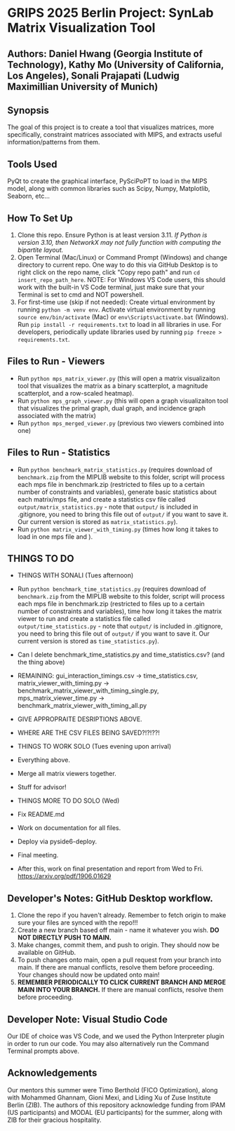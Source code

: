 # GRIPS 2025 Berlin Project: SynLab Matrix Visualization Tool
## Authors: Daniel Hwang (Georgia Institute of Technology), Kathy Mo (University of California, Los Angeles), Sonali Prajapati (Ludwig Maximillian University of Munich)

## Synopsis
The goal of this project is to create a tool that visualizes matrices, more specifically, constraint matrices associated with MIPS, and extracts useful information/patterns from them.

## Tools Used
PyQt to create the graphical interface, PySciPoPT to load in the MIPS model, along with common libraries such as Scipy, Numpy, Matplotlib, Seaborn, etc...

## How To Set Up
1. Clone this repo. Ensure Python is at least version 3.11. *If Python is version 3.10, then NetworkX may not fully function with computing the bipartite layout.*
2. Open Terminal (Mac/Linux) or Command Prompt (Windows) and change directory to current repo. One way to do this via GitHub Desktop is to right click on the repo name, click "Copy repo path" and run `cd insert_repo_path_here`. NOTE: For Windows VS Code users, this should work with the built-in VS Code terminal, just make sure that your Terminal is set to cmd and NOT powershell.
3. For first-time use (skip if not needed): Create virtual environment by running `python -m venv env`. Activate virtual environment by running `source env/bin/activate` (Mac) or `env\Scripts\activate.bat` (Windows). Run `pip install -r requirements.txt` to load in all libraries in use. For developers, periodically update libraries used by running `pip freeze > requirements.txt`.

## Files to Run - Viewers
- Run `python mps_matrix_viewer.py` (this will open a matrix visualizaiton tool that visualizes the matrix as a binary scatterplot, a magnitude scatterplot, and a row-scaled heatmap).
- Run `python mps_graph_viewer.py` (this will open a graph visualizaiton tool that visualizes the primal graph, dual graph, and incidence graph associated with the matrix)
- Run `python mps_merged_viewer.py` (previous two viewers combined into one) 

## Files to Run - Statistics
- Run `python benchmark_matrix_statistics.py` (requires download of `benchmark.zip` from the MIPLIB website to this folder, script will process each mps file in benchmark.zip (restricted to files up to a certain number of constraints and variables), generate basic statistics about each matrix/mps file, and create a statistics csv file called `output/matrix_statistics.py` - note that `output/` is included in .gitignore, you need to bring this file out of `output/` if you want to save it. Our current version is stored as `matrix_statistics.py`).
- Run `python matrix_viewer_with_timing.py` (times how long it takes to load in one mps file and ).

## THINGS TO DO

- THINGS WITH SONALI (Tues afternoon)
- Run `python benchmark_time_statistics.py` (requires download of `benchmark.zip` from the MIPLIB website to this folder, script will process each mps file in benchmark.zip (restricted to files up to a certain number of constraints and variables), time how long it takes the matrix viewer to run and create a statistics file called `output/time_statistics.py` - note that `output/` is included in .gitignore, you need to bring this file out of `output/` if you want to save it. Our current version is stored as `time_statistics.py`).
- Can I delete benchmark_time_statistics.py and time_statistics.csv? (and the thing above)
- REMAINING: gui_interaction_timings.csv -> time_statistics.csv, matrix_viewer_with_timing.py -> benchmark_matrix_viewer_with_timing_single.py, mps_matrix_viewer_time.py -> benchmark_matrix_viewer_with_timing_all.py
- GIVE APPROPRAITE DESRIPTIONS ABOVE.
- WHERE ARE THE CSV FILES BEING SAVED?!?!??!

- THINGS TO WORK SOLO (Tues evening upon arrival)
- Everything above.
- Merge all matrix viewers together.
- Stuff for advisor!

- THINGS MORE TO DO SOLO (Wed)
- Fix README.md
- Work on documentation for all files.
- Deploy via pyside6-deploy.
- Final meeting.
- After this, work on final presentation and report from Wed to Fri. https://arxiv.org/pdf/1906.01629

## Developer's Notes: GitHub Desktop workflow.
1. Clone the repo if you haven't already. Remember to fetch origin to make sure your files are synced with the repo!!!
2. Create a new branch based off main - name it whatever you wish. **DO NOT DIRECTLY PUSH TO MAIN.**
3. Make changes, commit them, and push to origin. They should now be available on GitHub.
4. To push changes onto main, open a pull request from your branch into main. If there are manual conflicts, resolve them before proceeding. Your changes should now be updated onto main!
5. **REMEMBER PERIODICALLY TO CLICK CURRENT BRANCH AND MERGE MAIN INTO YOUR BRANCH.** If there are manual conflicts, resolve them before proceeding.

## Developer Note: Visual Studio Code
Our IDE of choice was VS Code, and we used the Python Interpreter plugin in order to run our code. You may also alternatively run the Command Terminal prompts above.

## Acknowledgements
Our mentors this summer were Timo Berthold (FICO Optimization), along with Mohammed Ghannam, Gioni Mexi, and Liding Xu of Zuse Institute Berlin (ZIB). The authors of this repository acknowledge funding from IPAM (US participants) and MODAL (EU participants) for the summer, along with ZIB for their gracious hospitality.